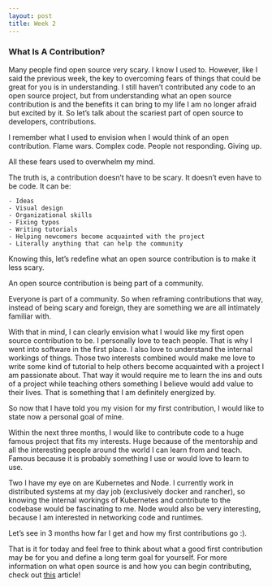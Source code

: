 ```yaml
---
layout: post
title: Week 2
---
```



### What Is A Contribution? 

Many people find open source very scary. I know I used to. However, like I said the previous week, the key to overcoming fears of things that could be great for you is in understanding. I still haven’t contributed any code to an open source project, but from understanding what an open source contribution is and the benefits it can bring to my life I am no longer afraid but excited by it. So let’s talk about the scariest part of open source to developers, contributions.

I remember what I used to envision when I would think of an open contribution. Flame wars. Complex code. People not responding. Giving up. 

All these fears used to overwhelm my mind. 

The truth is, a contribution doesn’t have to be scary. It doesn’t even have to be code. It can be:

	- Ideas 
	- Visual design
	- Organizational skills
	- Fixing typos
	- Writing tutorials
	- Helping newcomers become acquainted with the project
	- Literally anything that can help the community

Knowing this, let’s redefine what an open source contribution is to make it less scary. 

An open source contribution is being part of a community. 

Everyone is part of a community. So when reframing contributions that way, instead of being scary and foreign, they are something we are all intimately familiar with.

With that in mind, I can clearly envision what I would like my first open source contribution to be. I personally love to teach people. That is why I went into software in the first place. I also love to understand the internal workings of things. Those two interests combined would make me love to write some kind of tutorial to help others become acquainted with a project I am passionate about. That way it would require me to learn the ins and outs of a project while teaching others something I believe would add value to their lives. That is something that I am definitely energized by.

So now that I have told you my vision for my first contribution, I would like to state now a personal goal of mine. 

Within the next three months, I would like to contribute code to a huge famous project that fits my interests. Huge because of the mentorship and all the interesting people around the world I can learn from and teach. Famous because it is probably something I use or would love to learn to use. 

Two I have my eye on are Kubernetes and Node. I currently work in distributed systems at my day job (exclusively docker and rancher), so knowing the internal workings of Kubernetes and contribute to the codebase would be fascinating to me. Node would also be very interesting, because I am interested in networking code and runtimes.

Let’s see in 3 months how far I get and how my first contributions go :). 

That is it for today and feel free to think about what a good first contribution may be for you and define a long term goal for yourself. For more information on what open source is and how you can begin contributing, check out [this](https://opensource.guide/how-to-contribute/) article!
